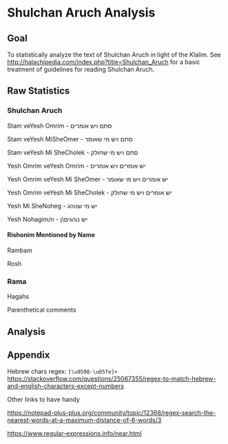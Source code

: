 # Shulchan Aruch Analysis

## Goal
To statistically analyze the text of Shulchan Aruch in light of the Klalim. See http://halachipedia.com/index.php?title=Shulchan_Aruch for a basic treatment of guidelines for reading Shulchan Aruch.
## Raw Statistics
### Shulchan Aruch

Stam veYesh Omrim - סתם ויש אומרים

Stam veYesh MiSheOmer - סתם ויש מי שאומר

Stam veYesh Mi SheCholek - סתם ויש מי שחולק

Yesh Omrim veYesh Omrim - יש אומרים ויש אומרים

Yesh Omrim veYesh Mi SheOmer - יש אומרים ויש מי שאומר

Yesh Omrim veYesh Mi SheCholek - יש אומרים ויש מי שחולק

Yesh Mi SheNoheg - יש מי שנוהג

Yesh Nohagim/n - יש נוהגים\ן

#### Rishonim Mentioned by Name
Rambam

Rosh
### Rama
Hagahs

Parenthetical comments

## Analysis

## Appendix
Hebrew chars regex: ```[\u0590-\u05fe]+``` https://stackoverflow.com/questions/25067355/regex-to-match-hebrew-and-english-characters-except-numbers

Other links to have handy

https://notepad-plus-plus.org/community/topic/12368/regex-search-the-nearest-words-at-a-maximum-distance-of-6-words/3

https://www.regular-expressions.info/near.html
